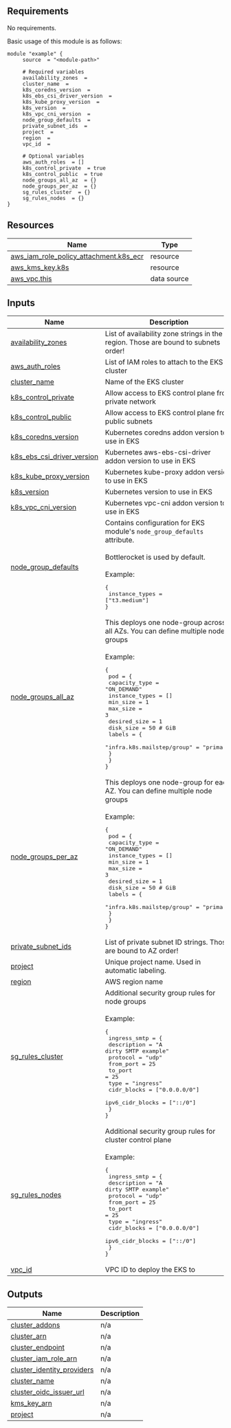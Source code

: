<!-- BEGIN_AUTOMATED_TF_DOCS_BLOCK -->
## Requirements

No requirements.

Basic usage of this module is as follows:

```hcl
module "example" {
	 source  = "<module-path>"

	 # Required variables
	 availability_zones  = 
	 cluster_name  = 
	 k8s_coredns_version  = 
	 k8s_ebs_csi_driver_version  = 
	 k8s_kube_proxy_version  = 
	 k8s_version  = 
	 k8s_vpc_cni_version  = 
	 node_group_defaults  = 
	 private_subnet_ids  = 
	 project  = 
	 region  = 
	 vpc_id  = 

	 # Optional variables
	 aws_auth_roles  = []
	 k8s_control_private  = true
	 k8s_control_public  = true
	 node_groups_all_az  = {}
	 node_groups_per_az  = {}
	 sg_rules_cluster  = {}
	 sg_rules_nodes  = {}
}
```

## Resources

| Name | Type |
|------|------|
| [aws_iam_role_policy_attachment.k8s_ecr](https://registry.terraform.io/providers/hashicorp/aws/latest/docs/resources/iam_role_policy_attachment) | resource |
| [aws_kms_key.k8s](https://registry.terraform.io/providers/hashicorp/aws/latest/docs/resources/kms_key) | resource |
| [aws_vpc.this](https://registry.terraform.io/providers/hashicorp/aws/latest/docs/data-sources/vpc) | data source |
## Inputs

| Name | Description | Type | Default | Required |
|------|-------------|------|---------|:--------:|
| <a name="input_availability_zones"></a> [availability\_zones](#input\_availability\_zones) | List of availability zone strings in the region. Those are bound to subnets order! | `list(string)` | n/a | yes |
| <a name="input_aws_auth_roles"></a> [aws\_auth\_roles](#input\_aws\_auth\_roles) | List of IAM roles to attach to the EKS cluster | `list(any)` | `[]` | no |
| <a name="input_cluster_name"></a> [cluster\_name](#input\_cluster\_name) | Name of the EKS cluster | `string` | n/a | yes |
| <a name="input_k8s_control_private"></a> [k8s\_control\_private](#input\_k8s\_control\_private) | Allow access to EKS control plane from private network | `bool` | `true` | no |
| <a name="input_k8s_control_public"></a> [k8s\_control\_public](#input\_k8s\_control\_public) | Allow access to EKS control plane from public subnets | `bool` | `true` | no |
| <a name="input_k8s_coredns_version"></a> [k8s\_coredns\_version](#input\_k8s\_coredns\_version) | Kubernetes coredns addon version to use in EKS | `string` | n/a | yes |
| <a name="input_k8s_ebs_csi_driver_version"></a> [k8s\_ebs\_csi\_driver\_version](#input\_k8s\_ebs\_csi\_driver\_version) | Kubernetes aws-ebs-csi-driver addon version to use in EKS | `string` | n/a | yes |
| <a name="input_k8s_kube_proxy_version"></a> [k8s\_kube\_proxy\_version](#input\_k8s\_kube\_proxy\_version) | Kubernetes kube-proxy addon version to use in EKS | `string` | n/a | yes |
| <a name="input_k8s_version"></a> [k8s\_version](#input\_k8s\_version) | Kubernetes version to use in EKS | `string` | n/a | yes |
| <a name="input_k8s_vpc_cni_version"></a> [k8s\_vpc\_cni\_version](#input\_k8s\_vpc\_cni\_version) | Kubernetes vpc-cni addon version to use in EKS | `string` | n/a | yes |
| <a name="input_node_group_defaults"></a> [node\_group\_defaults](#input\_node\_group\_defaults) | Contains configuration for EKS module's `node_group_defaults` attribute.<br><br>Bottlerocket is used by default.<br><br>Example:<pre>{<br>  instance_types = ["t3.medium"]<br>}</pre> | <pre>object({<br>    instance_types             = list(string)<br>    ami_type                   = optional(string, "BOTTLEROCKET_x86_64")<br>    platform                   = optional(string, "bottlerocket")<br>    use_custom_launch_template = optional(bool, false)<br>  })</pre> | n/a | yes |
| <a name="input_node_groups_all_az"></a> [node\_groups\_all\_az](#input\_node\_groups\_all\_az) | This deploys one node-group across all AZs. You can define multiple node groups<br><br>Example:<pre>{<br>  pod = {<br>    capacity_type  = "ON_DEMAND"<br>    instance_types = []<br>    min_size       = 1<br>    max_size       = 3<br>    desired_size   = 1<br>    disk_size      = 50 # GiB<br>    labels = {<br>      "infra.k8s.mailstep/group" = "primary"<br>    }<br>  }<br>}</pre> | <pre>map(object({<br>    min_size       = number<br>    max_size       = number<br>    desired_size   = number<br>    instance_types = list(string)<br>    capacity_type  = optional(string, "ON_DEMAND")<br>    disk_size      = optional(number, 50)<br>    labels         = optional(map(string), {})<br>    tags           = optional(map(string), {})<br>    subnet_ids     = optional(list(string))<br>  }))</pre> | `{}` | no |
| <a name="input_node_groups_per_az"></a> [node\_groups\_per\_az](#input\_node\_groups\_per\_az) | This deploys one node-group for each AZ. You can define multiple node groups<br><br>Example:<pre>{<br>  pod = {<br>    capacity_type  = "ON_DEMAND"<br>    instance_types = []<br>    min_size       = 1<br>    max_size       = 3<br>    desired_size   = 1<br>    disk_size      = 50 # GiB<br>    labels = {<br>      "infra.k8s.mailstep/group" = "primary"<br>    }<br>  }<br>}</pre> | <pre>map(object({<br>    min_size       = number<br>    max_size       = number<br>    desired_size   = number<br>    instance_types = list(string)<br>    capacity_type  = optional(string, "ON_DEMAND")<br>    disk_size      = optional(number, 50)<br>    labels         = optional(map(string), {})<br>    tags           = optional(map(string), {})<br>    subnet_ids     = optional(list(string))<br>  }))</pre> | `{}` | no |
| <a name="input_private_subnet_ids"></a> [private\_subnet\_ids](#input\_private\_subnet\_ids) | List of private subnet ID strings. Those are bound to AZ order! | `list(string)` | n/a | yes |
| <a name="input_project"></a> [project](#input\_project) | Unique project name. Used in automatic labeling. | `string` | n/a | yes |
| <a name="input_region"></a> [region](#input\_region) | AWS region name | `string` | n/a | yes |
| <a name="input_sg_rules_cluster"></a> [sg\_rules\_cluster](#input\_sg\_rules\_cluster) | Additional security group rules for node groups<br><br>Example:<pre>{<br>  ingress_smtp = {<br>    description      = "A dirty SMTP example"<br>    protocol         = "udp"<br>    from_port        = 25<br>    to_port          = 25<br>    type             = "ingress"<br>    cidr_blocks      = ["0.0.0.0/0"]<br>    ipv6_cidr_blocks = ["::/0"]<br>  }<br>}</pre> | <pre>map(object({<br>    description                = string<br>    from_port                  = number<br>    to_port                    = number<br>    type                       = string<br>    protocol                   = optional(string, "-1")<br>    cidr_blocks                = optional(list(string), [])<br>    ipv6_cidr_blocks           = optional(list(string), [])<br>    self                       = optional(bool)<br>    source_node_security_group = optional(bool)<br>  }))</pre> | `{}` | no |
| <a name="input_sg_rules_nodes"></a> [sg\_rules\_nodes](#input\_sg\_rules\_nodes) | Additional security group rules for cluster control plane<br><br>Example:<pre>{<br>  ingress_smtp = {<br>    description      = "A dirty SMTP example"<br>    protocol         = "udp"<br>    from_port        = 25<br>    to_port          = 25<br>    type             = "ingress"<br>    cidr_blocks      = ["0.0.0.0/0"]<br>    ipv6_cidr_blocks = ["::/0"]<br>  }<br>}</pre> | <pre>map(object({<br>    description                = string<br>    from_port                  = number<br>    to_port                    = number<br>    type                       = string<br>    protocol                   = optional(string, "-1")<br>    cidr_blocks                = optional(list(string), [])<br>    ipv6_cidr_blocks           = optional(list(string), [])<br>    self                       = optional(bool)<br>    source_node_security_group = optional(bool)<br>  }))</pre> | `{}` | no |
| <a name="input_vpc_id"></a> [vpc\_id](#input\_vpc\_id) | VPC ID to deploy the EKS to | `string` | n/a | yes |
## Outputs

| Name | Description |
|------|-------------|
| <a name="output_cluster_addons"></a> [cluster\_addons](#output\_cluster\_addons) | n/a |
| <a name="output_cluster_arn"></a> [cluster\_arn](#output\_cluster\_arn) | n/a |
| <a name="output_cluster_endpoint"></a> [cluster\_endpoint](#output\_cluster\_endpoint) | n/a |
| <a name="output_cluster_iam_role_arn"></a> [cluster\_iam\_role\_arn](#output\_cluster\_iam\_role\_arn) | n/a |
| <a name="output_cluster_identity_providers"></a> [cluster\_identity\_providers](#output\_cluster\_identity\_providers) | n/a |
| <a name="output_cluster_name"></a> [cluster\_name](#output\_cluster\_name) | n/a |
| <a name="output_cluster_oidc_issuer_url"></a> [cluster\_oidc\_issuer\_url](#output\_cluster\_oidc\_issuer\_url) | n/a |
| <a name="output_kms_key_arn"></a> [kms\_key\_arn](#output\_kms\_key\_arn) | n/a |
| <a name="output_project"></a> [project](#output\_project) | n/a |
<!-- END_AUTOMATED_TF_DOCS_BLOCK -->